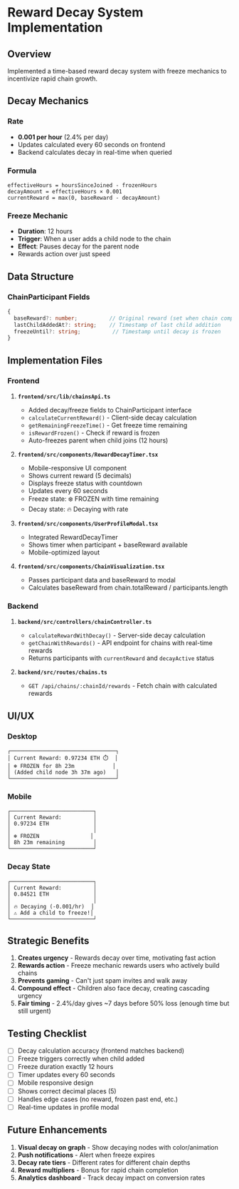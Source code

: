 # Reward Decay System Implementation

## Overview
Implemented a time-based reward decay system with freeze mechanics to incentivize rapid chain growth.

## Decay Mechanics

### Rate
- **0.001 per hour** (2.4% per day)
- Updates calculated every 60 seconds on frontend
- Backend calculates decay in real-time when queried

### Formula
```
effectiveHours = hoursSinceJoined - frozenHours
decayAmount = effectiveHours × 0.001
currentReward = max(0, baseReward - decayAmount)
```

### Freeze Mechanic
- **Duration**: 12 hours
- **Trigger**: When a user adds a child node to the chain
- **Effect**: Pauses decay for the parent node
- Rewards action over just speed

## Data Structure

### ChainParticipant Fields
```typescript
{
  baseReward?: number;          // Original reward (set when chain completes)
  lastChildAddedAt?: string;    // Timestamp of last child addition
  freezeUntil?: string;          // Timestamp until decay is frozen
}
```

## Implementation Files

### Frontend
1. **`frontend/src/lib/chainsApi.ts`**
   - Added decay/freeze fields to ChainParticipant interface
   - `calculateCurrentReward()` - Client-side decay calculation
   - `getRemainingFreezeTime()` - Get freeze time remaining
   - `isRewardFrozen()` - Check if reward is frozen
   - Auto-freezes parent when child joins (12 hours)

2. **`frontend/src/components/RewardDecayTimer.tsx`**
   - Mobile-responsive UI component
   - Shows current reward (5 decimals)
   - Displays freeze status with countdown
   - Updates every 60 seconds
   - Freeze state: ❄️ FROZEN with time remaining
   - Decay state: 🔥 Decaying with rate

3. **`frontend/src/components/UserProfileModal.tsx`**
   - Integrated RewardDecayTimer
   - Shows timer when participant + baseReward available
   - Mobile-optimized layout

4. **`frontend/src/components/ChainVisualization.tsx`**
   - Passes participant data and baseReward to modal
   - Calculates baseReward from chain.totalReward / participants.length

### Backend
1. **`backend/src/controllers/chainController.ts`**
   - `calculateRewardWithDecay()` - Server-side decay calculation
   - `getChainWithRewards()` - API endpoint for chains with real-time rewards
   - Returns participants with `currentReward` and `decayActive` status

2. **`backend/src/routes/chains.ts`**
   - `GET /api/chains/:chainId/rewards` - Fetch chain with calculated rewards

## UI/UX

### Desktop
```
┌─────────────────────────────────┐
│ Current Reward: 0.97234 ETH ⏱️  │
│ ❄️ FROZEN for 8h 23m            │
│ (Added child node 3h 37m ago)   │
└─────────────────────────────────┘
```

### Mobile
```
┌──────────────────────────┐
│ Current Reward:          │
│ 0.97234 ETH              │
│                          │
│ ❄️ FROZEN                │
│ 8h 23m remaining         │
└──────────────────────────┘
```

### Decay State
```
┌──────────────────────────┐
│ Current Reward:          │
│ 0.84521 ETH              │
│                          │
│ 🔥 Decaying (-0.001/hr)  │
│ ⚠️ Add a child to freeze!│
└──────────────────────────┘
```

## Strategic Benefits

1. **Creates urgency** - Rewards decay over time, motivating fast action
2. **Rewards action** - Freeze mechanic rewards users who actively build chains
3. **Prevents gaming** - Can't just spam invites and walk away
4. **Compound effect** - Children also face decay, creating cascading urgency
5. **Fair timing** - 2.4%/day gives ~7 days before 50% loss (enough time but still urgent)

## Testing Checklist

- [ ] Decay calculation accuracy (frontend matches backend)
- [ ] Freeze triggers correctly when child added
- [ ] Freeze duration exactly 12 hours
- [ ] Timer updates every 60 seconds
- [ ] Mobile responsive design
- [ ] Shows correct decimal places (5)
- [ ] Handles edge cases (no reward, frozen past end, etc.)
- [ ] Real-time updates in profile modal

## Future Enhancements

1. **Visual decay on graph** - Show decaying nodes with color/animation
2. **Push notifications** - Alert when freeze expires
3. **Decay rate tiers** - Different rates for different chain depths
4. **Reward multipliers** - Bonus for rapid chain completion
5. **Analytics dashboard** - Track decay impact on conversion rates